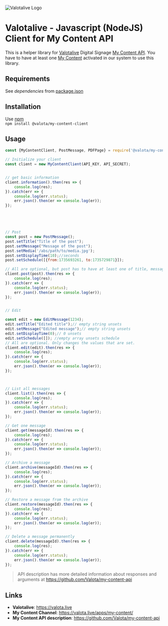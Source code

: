 ![Valotalive Logo](https://store.valotalive.com/img/valotalive_logo.png)

# Valotalive - Javascript (NodeJS) Client for My Content API

This is a helper library for [Valotalive](https://valota.live) Digital
Signage [My Content API](https://github.com/Valota/my-content-api). You have to have at least
one [My Content](https://valota.live/apps/my-content/) activated in our system to use this library.

## Requirements

See *dependencies* from [package.json](package.json)

## Installation

Use [npm](https://www.npmjs.com/)  
`npm install @valota/my-content-client`


## Usage

```javascript
const {MyContentClient, PostMessage, PDFPage} = require('@valota/my-content-client');

// Initialize your client
const client = new MyContentClient(API_KEY, API_SECRET);


// get basic information
client.information().then(res => {
	console.log(res);
}).catch(err => {
	console.log(err.status);
	err.json().then(er => console.log(er));
});





// Post
const post = new PostMessage();
post.setTitle("Title of the post");
post.setMessage("Message of the post");
post.setMedia('/abs/path/to/media.jpg');
post.setDisplayTime(10);//seconds
post.setSchedule([{from:1735693261, to:1735729871}]);

// All are optional, but post has to have at least one of title, message or media.
client.post(post).then(res => {
	console.log(res);
}).catch(err => {
	console.log(err.status);
	err.json().then(er => console.log(er));
});


// Edit

const edit = new EditMessage(1234);
edit.setTitle("Edited title");// empty string unsets
edit.setMessage("Edited message");// empty string unsets
edit.setDisplayTime(0);// 0 unsets
edit.setSchedule([]); //empty array unsets schedule
// All are optional. Only changes the values that are set.
client.edit(edit).then(res => {
	console.log(res);
}).catch(err => {
	console.log(err.status);
	err.json().then(er => console.log(er));
});



// List all messages
client.list().then(res => {
	console.log(res);
}).catch(err => {
	console.log(err.status);
	err.json().then(er => console.log(er));
});

// Get one message
client.get(messageId).then(res => {
	console.log(res);
}).catch(err => {
	console.log(err.status);
	err.json().then(er => console.log(er));
});

// Archive a message
client.archive(messageId).then(res => {
	console.log(res);
}).catch(err => {
	console.log(err.status);
	err.json().then(er => console.log(er));
});

// Restore a message from the archive
client.restore(messageId).then(res => {
	console.log(res);
}).catch(err => {
	console.log(err.status);
	err.json().then(er => console.log(er));
});

// Delete a message permanently
client.delete(messageId).then(res => {
	console.log(res);
}).catch(err => {
	console.log(err.status);
	err.json().then(er => console.log(er));
});
```
>API description has more detailed information about responses and arguments at https://github.com/Valota/my-content-api

## Links

- **Valotalive**: https://valota.live
- **My Content Channel**: https://valota.live/apps/my-content/
- **My Content API description**: https://github.com/Valota/my-content-api